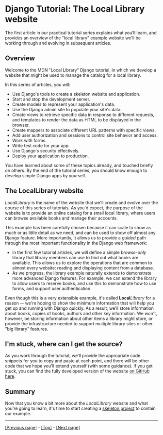 # Django Tutorial: The Local Library website

The first article in our practical tutorial series explains what you'll learn, and provides an overview of the "local library" example website we'll be working through and evolving in subsequent articles.

## Overview

Welcome to the MDN "Local Library" Django tutorial, in which we develop a website that might be used to manage the catalog for a local library.

In this series of articles, you will:

* Use Django's tools to create a skeleton website and application.
* Start and stop the development server.
* Create models to represent your application's data.
* Use the Django admin site to populate your site's data.
* Create views to retrieve specific data in response to different requests, and templates to render the data as HTML to be displayed in the browser.
* Create mappers to associate different URL patterns with specific views.
* Add user authorization and sessions to control site behavior and access.
* Work with forms.
* Write test code for your app.
* Use Django's security effectively.
* Deploy your application to production.

You have learned about some of these topics already, and touched briefly on others. By the end of the tutorial series, you should know enough to develop simple Django apps by yourself.

## The LocalLibrary website

*LocalLibrary* is the name of the website that we'll create and evolve over the course of this series of tutorials. As you'd expect, the purpose of the website is to provide an online catalog for a small local library, where users can browse available books and manage their accounts.

This example has been carefully chosen because it can scale to show as much or as little detail as we need, and can be used to show off almost any Django feature. More importantly, it allows us to provide a *guided* path through the most important functionality in the Django web framework:

* In the first few tutorial articles, we will define a simple *browse-only* library that library members can use to find out what books are available. This allows us to explore the operations that are common to almost every website: reading and displaying content from a database.
* As we progress, the library example naturally extends to demonstrate more advanced Django features. For example, we can extend the library to allow users to reserve books, and use this to demonstrate how to use forms, and support user authentication.

Even though this is a very extensible example, it's called **Local***Library* for a reason -- we're hoping to show the minimum information that will help you get up and running with Django quickly. As a result, we'll store information about books, copies of books, authors and other key information. We won't, however, be storing information about other items a library might store, or provide the infrastructure needed to support multiple library sites or other "big library" features.

## I'm stuck, where can I get the source?

As you work through the tutorial, we'll provide the appropriate code snippets for you to copy and paste at each point, and there will be other code that we hope you'll extend yourself (with some guidance). If you get stuck, you can find the fully developed version of the website [on GitHub here](https://github.com/mdn/django-locallibrary-tutorial).

## Summary

Now that you know a bit more about the *LocalLibrary* website and what you're going to learn, it's time to start creating a [skeleton project]() to contain our example.

<hr>

[[Previous page]](https://github.com/AndrewSRea/My_Learning_Port/tree/main/JavaScript/Server-Side_Website_Programming/Django_Web_Framework/Django_Development_Environment#setting-up-a-django-development-environment) - [[Top]](https://github.com/AndrewSRea/My_Learning_Port/tree/main/JavaScript/Server-Side_Website_Programming/Django_Web_Framework/Django_Tutorial_Local_Library#django-tutorial-the-local-library-website) - [[Next page]]()